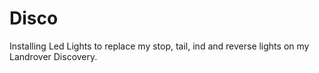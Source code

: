 # Disco
Installing Led Lights to replace my stop, tail, ind and reverse lights on my Landrover Discovery.
